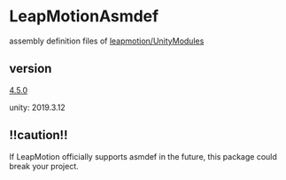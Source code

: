 # LeapMotionAsmdef
assembly definition files of [leapmotion/UnityModules](https://github.com/leapmotion/UnityModules)

## version
[4.5.0](https://github.com/leapmotion/UnityModules/releases/tag/UM-4.5.0)

unity: 2019.3.12

## !!caution!!
If LeapMotion officially supports asmdef in the future, this package could break your project.
